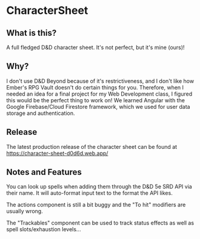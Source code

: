 # CharacterSheet

## What is this? 
A full fledged D&D character sheet. It's not perfect, but it's mine (ours)!

## Why?
I don't use D&D Beyond because of it's restrictiveness, and I don't like how Ember's RPG Vault doesn't do certain things for you. 
Therefore, when I needed an idea for a final project for my Web Development class, I figured this would be the perfect thing to work on! We learned Angular with the Google Firebase/Cloud Firestore framework, which we used for user data storage and authentication.

## Release
The latest production release of the character sheet can be found at https://character-sheet-d0d6d.web.app/

## Notes and Features
You can look up spells when adding them through the D&D 5e SRD API via their name. It will auto-format input text to the format the API likes.

The actions component is still a bit buggy and the "To hit" modifiers are usually wrong.

The "Trackables" component can be used to track status effects as well as spell slots/exhaustion levels...
